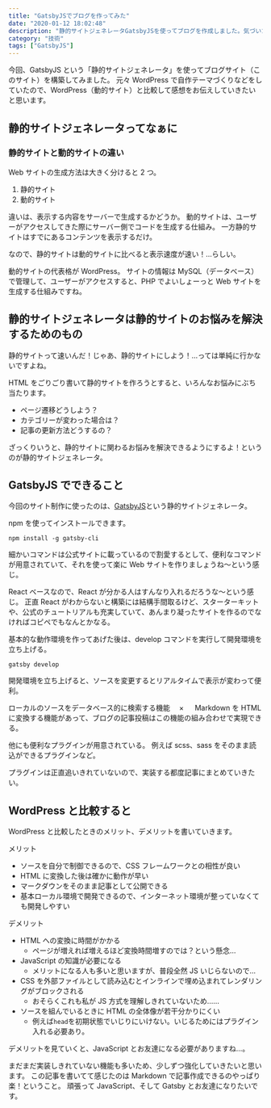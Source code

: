 ```yaml
---
title: "GatsbyJSでブログを作ってみた"
date: "2020-01-12 18:02:48"
description: "静的サイトジェネレータGatsbyJSを使ってブログを作成しました。気づいた点などを記録します。"
category: "技術"
tags: ["GatsbyJS"]
---
```


今回、GatsbyJS という「静的サイトジェネレータ」を使ってブログサイト（このサイト）を構築してみました。
元々 WordPress で自作テーマづくりなどをしていたので、WordPress（動的サイト）と比較して感想をお伝えしていきたいと思います。

## 静的サイトジェネレータってなぁに

### 静的サイトと動的サイトの違い

Web サイトの生成方法は大きく分けると 2 つ。

1. 静的サイト
2. 動的サイト

違いは、表示する内容をサーバーで生成するかどうか。
動的サイトは、ユーザーがアクセスしてきた際にサーバー側でコードを生成する仕組み。
一方静的サイトはすでにあるコンテンツを表示するだけ。

なので、静的サイトは動的サイトに比べると表示速度が速い！…らしい。

動的サイトの代表格が WordPress。
サイトの情報は MySQL（データベース）で管理して、ユーザーがアクセスすると、PHP でよいしょーっと Web サイトを生成する仕組みですね。

## 静的サイトジェネレータは静的サイトのお悩みを解決するためのもの

静的サイトって速いんだ！じゃあ、静的サイトにしよう！…っては単純に行かないですよね。

HTML をごりごり書いて静的サイトを作ろうとすると、いろんなお悩みにぶち当たります。

- ページ遷移どうしよう？
- カテゴリーが変わった場合は？
- 記事の更新方法どうするの？

ざっくりいうと、静的サイトに関わるお悩みを解決できるようにするよ！というのが静的サイトジェネレータ。

## GatsbyJS でできること

今回のサイト制作に使ったのは、[GatsbyJS](https://www.gatsbyjs.org/)という静的サイトジェネレータ。

npm を使ってインストールできます。

```shell
npm install -g gatsby-cli
```

細かいコマンドは公式サイトに載っているので割愛するとして、便利なコマンドが用意されていて、それを使って楽に Web サイトを作りましょうね～という感じ。

React ベースなので、React が分かる人はすんなり入れるだろうな～という感じ。
正直 React がわからないと構築には結構手間取るけど、スターターキットや、公式のチュートリアルも充実していて、あんまり凝ったサイトを作るのでなければコピペでもなんとかなる。

基本的な動作環境を作ってあげた後は、develop コマンドを実行して開発環境を立ち上げる。

```shell
gatsby develop
```

開発環境を立ち上げると、ソースを変更するとリアルタイムで表示が変わって便利。

ローカルのソースをデータベース的に検索する機能　 × 　 Markdown を HTML に変換する機能があって、ブログの記事投稿はこの機能の組み合わせで実現できる。

他にも便利なプラグインが用意されている。
例えば scss、sass をそのまま読込ができるプラグインなど。

プラグインは正直追いきれていないので、実装する都度記事にまとめていきたい。

## WordPress と比較すると

WordPress と比較したときのメリット、デメリットを書いていきます。

メリット

- ソースを自分で制御できるので、CSS フレームワークとの相性が良い
- HTML に変換した後は確かに動作が早い
- マークダウンをそのまま記事として公開できる
- 基本ローカル環境で開発できるので、インターネット環境が整っていなくても開発しやすい

デメリット

- HTML への変換に時間がかかる
  - ページが増えれば増えるほど変換時間増すのでは？という懸念…
- JavaScript の知識が必要になる
  - メリットになる人も多いと思いますが、普段全然 JS いじらないので…
- CSS を外部ファイルとして読み込むとインラインで埋め込まれてレンダリングがブロックされる
  - おそらくこれも私が JS 方式を理解しきれていないため……
- ソースを組んでいるときに HTML の全体像が若干分かりにくい
  - 例えば`head`を初期状態でいじりにいけない。いじるためにはプラグイン入れる必要あり。

デメリットを見ていくと、JavaScript とお友達になる必要がありますね…。

まだまだ実装しきれていない機能も多いため、少しずつ強化していきたいと思います。
この記事を書いてて感じたのは Markdown で記事作成できるのやっぱり楽！ということ。
頑張って JavaScript、そして Gatsby とお友達になりたいです。
